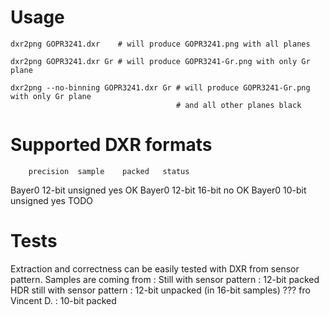 # Usage

```
dxr2png GOPR3241.dxr    # will produce GOPR3241.png with all planes

dxr2png GOPR3241.dxr Gr # will produce GOPR3241-Gr.png with only Gr plane

dxr2png --no-binning GOPR3241.dxr Gr # will produce GOPR3241-Gr.png with only Gr plane
                                     # and all other planes black
```

# Supported DXR formats

        precision  sample    packed   status
Bayer0  12-bit     unsigned  yes      OK
Bayer0  12-bit     16-bit    no       OK
Bayer0  10-bit     unsigned  yes      TODO

# Tests

Extraction and correctness can be easily tested with DXR from sensor pattern.
Samples are coming from :
	Still with sensor pattern	: 12-bit packed
	HDR still with sensor pattern   : 12-bit unpacked (in 16-bit samples)
	??? fro Vincent D.		: 10-bit packed
